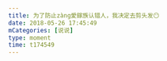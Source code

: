 ```yaml
---
title: 为了防止zàng愛鎵族认错人，我决定去剪头发😶
date: 2018-05-26 17:45:49
mCategories: [说说]
type: moment
time: t174549
---
```


<div id="pics-20180526174549"></div>

<script src="/lib/moment/pics.js"></script>
<script>
var data = [
    {"link": "2018-05-26_000000.jpeg", "type": "shuoshuo"}
];
picsRender(data, "pics-20180526174549");
</script>
